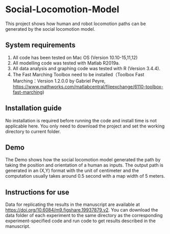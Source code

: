 # Social-Locomotion-Model
This project shows how human and robot locomotion paths can be generated by the social locomotion model.

## System requirements
1. All code has been tested on Mac OS (Version 10.10-15,11,12)
2. All modelling code was tested with Matlab R2019a.
3. All data analysis and graphing code was tested with R (Version 3.4.4).
4. The Fast Marching Toolbox need to be installed（Toolbox Fast Marching：Version 1.2.0.0 by Gabriel Peyre, https://www.mathworks.com/matlabcentral/fileexchange/6110-toolbox-fast-marching)

## Installation guide
No installation is required before running the code and install time is not applicable here. You only need to download the project and set the working directory to current folder.

## Demo
The Demo shows how the social locomotion model generated the path by taking the position and orientation of a human as inputs.
The output path is generated in an (X,Y) format with the unit of centimeter and the computation usually takes around 0.5 second with a map width of 5 meters.

## Instructions for use
Data for replicating the results in the manuscript are available at https://doi.org/10.6084/m9.figshare.19937879.v2.
You can download the data folder of each experiment to the same directory as the corresponding experiment-specified code and run code to get results described in the manuscript.

